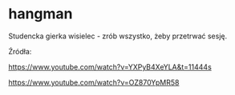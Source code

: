 # hangman
Studencka gierka wisielec - zrób wszystko, żeby przetrwać sesję.

Źródła:

https://www.youtube.com/watch?v=YXPyB4XeYLA&t=11444s

https://www.youtube.com/watch?v=OZ870YpMR58
